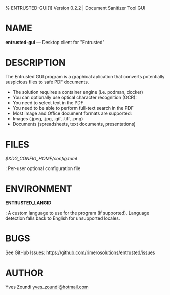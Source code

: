 % ENTRUSTED-GUI(1) Version 0.2.2 | Document Sanitizer Tool GUI

NAME
====

**entrusted-gui** — Desktop client for "Entrusted"

DESCRIPTION
===========

The Entrusted GUI program is a graphical aplication that converts
potentially suspicious files to safe PDF documents.

 - The solution requires a container engine (i.e. podman, docker)
 - You can optionally use optical character recognition (OCR):
  - You need to select text in the PDF
  - You need to be able to perform full-text search in the PDF
 - Most image and Office document formats are supported:
  - Images (.jpeg, .jpg, .gif, .tiff, .png)
  - Documents (spreadsheets, text documents, presentations)

FILES
=====

*$XDG_CONFIG_HOME/config.toml*

:   Per-user optional configuration file

ENVIRONMENT
===========

**ENTRUSTED_LANGID**

:   A custom language to use for the program (if supported).
    Language detection falls back to English for unsupported locales.

BUGS
====

See GitHub Issues: https://github.com/rimerosolutions/entrusted/issues

AUTHOR
======

Yves Zoundi <yves_zoundi@hotmail.com>
